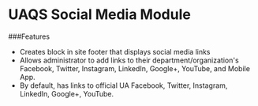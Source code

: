 # UAQS Social Media Module

###Features
* Creates block in site footer that displays social media links
* Allows administrator to add links to their department/organization's Facebook, Twitter, Instagram, LinkedIn, Google+, YouTube, and Mobile App.
* By default, has links to official UA Facebook, Twitter, Instagram, LinkedIn, Google+, YouTube.
